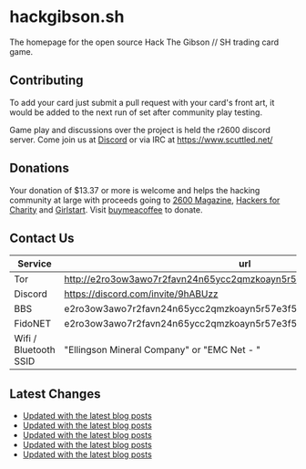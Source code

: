 # hackgibson.sh
The homepage for the open source Hack The Gibson // SH trading card game.


## Contributing

To add your card just submit a pull request with your card's front art, it would be added to the next run of set after community play testing.

Game play and discussions over the project is held the r2600 discord server. Come join us at [Discord](https://discord.com/invite/9hABUzz) or via IRC at https://www.scuttled.net/


## Donations

Your donation of $13.37 or more is welcome and helps the hacking community at large with proceeds going to [2600 Magazine](https://2600.com/), [Hackers for Charity](https://hackersforcharity.org) and [Girlstart](https://girlstart.org).  Visit [buymeacoffee](https://www.buymeacoffee.com/hackgibson.sh) to donate.


## Contact Us

Service | url
-|-
Tor | http://e2ro3ow3awo7r2favn24n65ycc2qmzkoayn5r57e3f56nvjwdcgg32ad.onion
Discord | https://discord.com/invite/9hABUzz
BBS | e2ro3ow3awo7r2favn24n65ycc2qmzkoayn5r57e3f56nvjwdcgg32ad.onion:23
FidoNET | e2ro3ow3awo7r2favn24n65ycc2qmzkoayn5r57e3f56nvjwdcgg32ad.onion:24554
Wifi / Bluetooth SSID | "Ellingson Mineral Company" or "EMC Net - <fidonet address>"

## Latest Changes
<!-- BLOG-POST-LIST:START -->
- [Updated with the latest blog posts](https://github.com/DFW2600/hackgibson.sh/commit/d61c4d93c1edfec5062e54d28ce6589d0ee1be33)
- [Updated with the latest blog posts](https://github.com/DFW2600/hackgibson.sh/commit/9e8b2afb910d86c7c63845aeedaf2398ec36705c)
- [Updated with the latest blog posts](https://github.com/DFW2600/hackgibson.sh/commit/0923a10378607d918f562296ee4b7e8ac5fba134)
- [Updated with the latest blog posts](https://github.com/DFW2600/hackgibson.sh/commit/4b336d7b0d2ca385cfb222294a3581ee4d9fcc81)
- [Updated with the latest blog posts](https://github.com/DFW2600/hackgibson.sh/commit/1b086d35966a6a4efbb8115fd5068039cf1b7e79)
<!-- BLOG-POST-LIST:END -->
